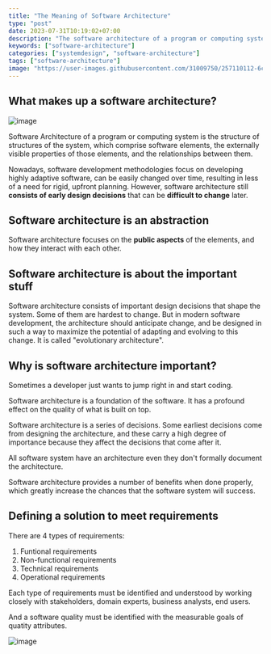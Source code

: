 ```yaml
---
title: "The Meaning of Software Architecture"
type: "post"
date: 2023-07-31T10:19:02+07:00
description: "The software architecture of a program or computing system is the structure or structures of the system, which comprise software elements, the externally visible properties of those elements, and the relationships among them"
keywords: ["software-architecture"]
categories: ["systemdesign", "software-architecture"]
tags: ["software-architecture"]
image: "https://user-images.githubusercontent.com/31009750/257110112-6c5ddbfc-a58d-41eb-80af-a9e51f87584d.png"
---
```


## What makes up a software architecture?

![image](https://user-images.githubusercontent.com/31009750/257109485-9c60867e-e7fa-43c3-9251-5b86e69ca535.png)

Software Architecture of a program or computing system is the structure of structures of the system, which comprise software elements, the externally visible properties of those elements, and the relationships between them.

Nowadays, software development methodologies focus on developing highly adaptive software, can be easily changed over time, resulting in less of a need for rigid, upfront planning. However, software architecture still **consists of early design decisions** that can be **difficult to change** later.

## Software architecture is an abstraction

Software architecture focuses on the **public aspects** of the elements, and how
they interact with each other.

## Software architecture is about the important stuff

Software architecture consists of important design decisions that shape the system.
Some of them are hardest to change. But in modern software development, the architecture should anticipate change, and be designed in such a way to maximize the potential of adapting and evolving to this change. It is called "evolutionary architecture".

## Why is software architecture important?

Sometimes a developer just wants to jump right in and start coding.

Software architecture is a foundation of the software. It has a profound effect on the quality of what is built on top.

Software architecture is a series of decisions. Some earliest decisions come from designing the architecture, and these carry a high degree of importance because they affect the decisions that come after it.

All software system have an architecture even they don't formally document the architecture.

Software architecture provides a number of benefits when done properly, which greatly increase the chances that the software system will success.

## Defining a solution to meet requirements

There are 4 types of requirements:

1. Funtional requirements
2. Non-functional requirements
3. Technical requirements
4. Operational requirements

Each type of requirements must be identified and understood by working closely with stakeholders, domain experts, business analysts, end users.

And a software quality must be identified with the measurable goals of quatity attributes.

![image](https://user-images.githubusercontent.com/31009750/257186596-c358fde1-dc3e-44e7-afb9-a10967ecc98e.png)
